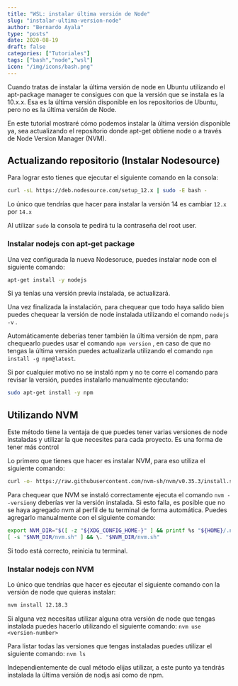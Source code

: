 ```yaml
---
title: "WSL: instalar última versión de Node"
slug: "instalar-ultima-version-node"
author: "Bernardo Ayala"
type: "posts"
date: 2020-08-19
draft: false
categories: ["Tutoriales"]
tags: ["bash","node","wsl"]
icon: "/img/icons/bash.png"
---
```

Cuando tratas de instalar la última versión de node en Ubuntu utilizando el apt-package manager te consigues con que la versión que se instala es la 10.x.x. Esa es la última versión disponible en los repositorios de Ubuntu, pero no es la última versión de Node.

En este tutorial mostraré cómo podemos instalar la última versión disponible ya, sea actualizando el repositorio donde apt-get obtiene node o a través de Node Version Manager (NVM).

## Actualizando repositorio (Instalar Nodesource)

Para lograr esto tienes que ejecutar el siguiente comando en la consola:

```bash
curl -sL https://deb.nodesource.com/setup_12.x | sudo -E bash -
```

Lo único que tendrías que hacer para instalar la versión 14 es cambiar `12.x` por `14.x`

Al utilizar `sudo` la consola te pedirá tu la contraseña del root user.

### Instalar nodejs con apt-get package

Una vez configurada la nueva Nodesoruce, puedes instalar node con el siguiente comando:

```bash
apt-get install -y nodejs
```

Si ya tenías una versión previa instalada, se actualizará.

Una vez finalizada la instalación, para chequear que todo haya salido bien puedes chequear la versión de node instalada utilizando el comando `nodejs -v` .

Automáticamente deberías tener también la última versión de npm, para chequearlo puedes usar el comando `npm version` , en caso de que no tengas la última versión puedes actualizarla utilizando el comando `npm install -g npm@latest`.

Si por cualquier motivo no se instaló npm y no te corre el comando para revisar la versión, puedes instalarlo manualmente ejecutando:

```bash
sudo apt-get install -y npm
```

## Utilizando NVM

Este método tiene la ventaja de que puedes tener varias versiones de node instaladas y utilizar la que necesites para cada proyecto. Es una forma de tener más control

Lo primero que tienes que hacer es instalar NVM, para eso utiliza el siguiente comando:

```bash
curl -o- https://raw.githubusercontent.com/nvm-sh/nvm/v0.35.3/install.sh | bash
```

Para chequear que NVM se instaló correctamente ejecuta el comando `nvm --version`y deberías ver la versión instalada. Si esto falla, es posible que no se haya agregado nvm al perfil de tu terminal de forma automática. Puedes agregarlo manualmente con el siguiente comando:

```bash
export NVM_DIR="$([ -z "${XDG_CONFIG_HOME-}" ] && printf %s "${HOME}/.nvm" || printf %s "${XDG_CONFIG_HOME}/nvm")"
[ -s "$NVM_DIR/nvm.sh" ] && \. "$NVM_DIR/nvm.sh"
```

Si todo está correcto, reinicia tu terminal.

### Instalar nodejs con NVM

Lo único que tendrías que hacer es ejecutar el siguiente comando con la versión de node que quieras instalar:

```bash
nvm install 12.18.3
```

Si alguna vez necesitas utilizar alguna otra versión de node que tengas instalada puedes hacerlo utilizando el siguiente comando: `nvm use <version-number>`

Para listar todas las versiones que tengas instaladas puedes utilizar el siguiente comando: `nvm ls`

Independientemente de cual método elijas utilizar, a este punto ya tendrás instalada la última versión de nodjs así como de npm.